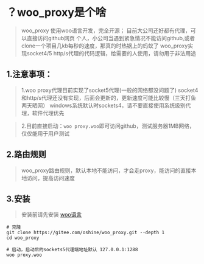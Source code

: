 # ？woo_proxy是个啥
>woo_proxy 使用woo语言开发，完全开源；
>目前大公司还好都有代理，可以直接访问github网页
>个人，小公司当遇到紧急情况不能访问github,或者clone一个项目几kb每秒的速度，那真的时热锅上的蚂蚁了
>woo_proxy实现socket4/5 http/s代理的代码逻辑，给需要的人使用，请勿用于非法用途

## 1.注意事项：
>1.woo proxy代理目前实现了socket5代理(一般的网络都没问题了)
socket4和http/s代理还没有实现，后面会更新的，更新速度可能比较慢（三天打鱼两天晒网）
windows系统默认时sockets4，请不要直接使用系统级别代理，软件代理优先

>2.目前直接启动：`woo proxy.woo`即可访问github，测试服务器1MB网络，仅仅能用于用户测试

## 2.路由规则
>woo_proxy路由规则，默认本地不能访问，才会走proxy，能访问的直接本地访问，提高访问速度

## 3.安装
>安装前请先安装 [woo语言](https://www.kancloud.cn/oshine/passerbyab/2121071)
```woo|lua
# 克隆
git clone https://gitee.com/oshine/woo_proxy.git --depth 1
cd woo_proxy

# 启动，启动后的sockets5代理端地址默认 127.0.0.1:1288
woo proxy.woo
```